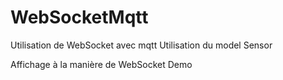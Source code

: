 # WebSocketMqtt

Utilisation de WebSocket avec mqtt
Utilisation du model Sensor

Affichage à la manière de WebSocket Demo
